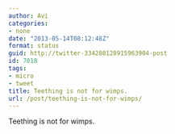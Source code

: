 ```yaml
---
author: Avi
categories:
- none
date: "2013-05-14T08:12:48Z"
format: status
guid: http://twitter-334280128915963904-post
id: 7018
tags:
- micro
- tweet
title: Teething is not for wimps.
url: /post/teething-is-not-for-wimps/
---
```

Teething is not for wimps.